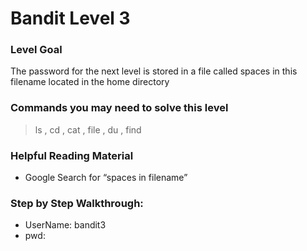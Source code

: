 # Bandit Level 3

### Level Goal
The password for the next level is stored in a file called spaces in this filename located in the home directory

### Commands you may need to solve this level
> ls , cd , cat , file , du , find

### Helpful Reading Material
- Google Search for “spaces in filename”

### Step by Step Walkthrough:



* UserName: bandit3
* pwd: 